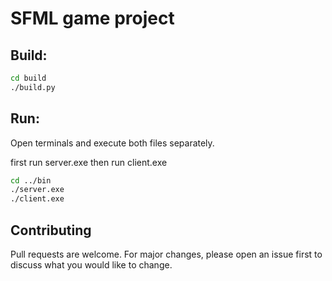 # SFML game project

## Build:

```bash
cd build
./build.py
```


## Run:

Open terminals and execute both files separately.

first run server.exe
then run client.exe

```bash
cd ../bin
./server.exe
./client.exe
```

## Contributing
Pull requests are welcome. For major changes, please open an issue first to discuss what you would like to change.


    
